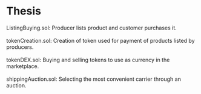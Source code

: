 # Thesis
ListingBuying.sol: 
Producer lists product and customer purchases it.
<br/>
<br/>
tokenCreation.sol: 
Creation of token used for payment of products listed by producers.
<br/>
<br/>
tokenDEX.sol: 
Buying and selling tokens to use as currency in the marketplace.
<br/>
<br/>
shippingAuction.sol:
Selecting the most convenient carrier through an auction.
